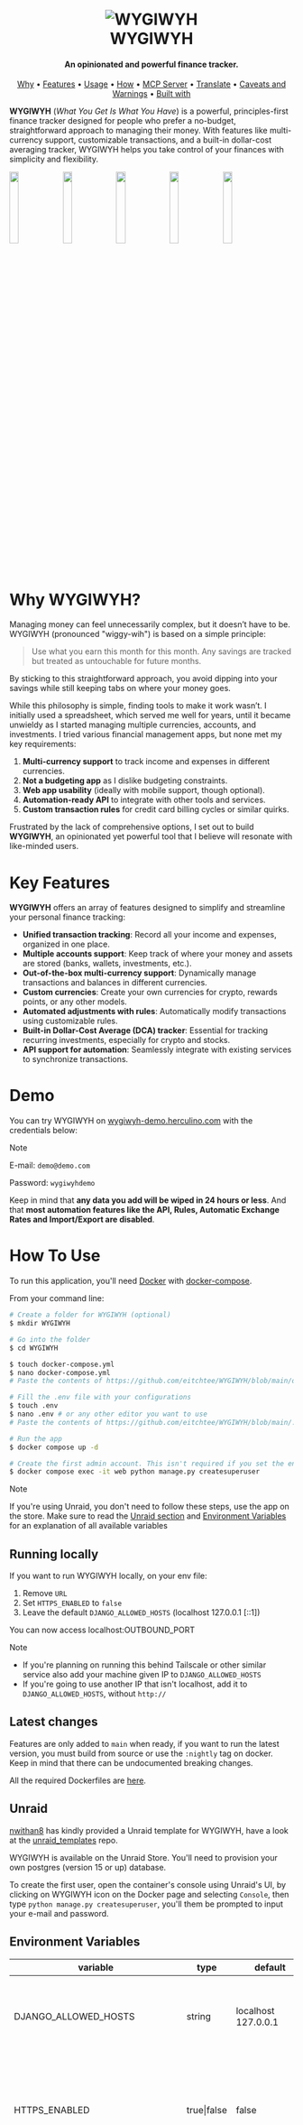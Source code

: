 <h1 align="center">
  <br>
  <img alt="WYGIWYH" title="WYGIWYH" src="./.github/img/logo.png" />
  <br>
  WYGIWYH
  <br>
</h1>

<h4 align="center">An opinionated and powerful finance tracker.</h4>

<p align="center">
  <a href="#why-wygiwyh">Why</a> •
  <a href="#key-features">Features</a> •
  <a href="#how-to-use">Usage</a> •
  <a href="#how-it-works">How</a> •
  <a href="#mcp-server">MCP Server</a> •
  <a href="#help-us-translate-wygiwyh">Translate</a> •
  <a href="#caveats-and-warnings">Caveats and Warnings</a> •
  <a href="#built-with">Built with</a>
</p>

**WYGIWYH** (_What You Get Is What You Have_) is a powerful, principles-first finance tracker designed for people who prefer a no-budget, straightforward approach to managing their money. With features like multi-currency support, customizable transactions, and a built-in dollar-cost averaging tracker, WYGIWYH helps you take control of your finances with simplicity and flexibility.

<img src=".github/img/monthly_view.png" width="18%"></img> <img src=".github/img/yearly.png" width="18%"></img> <img src=".github/img/networth.png" width="18%"></img> <img src=".github/img/calendar.png" width="18%"></img> <img src=".github/img/all_transactions.png" width="18%"></img> 

# Why WYGIWYH?
Managing money can feel unnecessarily complex, but it doesn’t have to be. WYGIWYH (pronounced "wiggy-wih") is based on a simple principle:

> Use what you earn this month for this month. Any savings are tracked but treated as untouchable for future months.

By sticking to this straightforward approach, you avoid dipping into your savings while still keeping tabs on where your money goes.

While this philosophy is simple, finding tools to make it work wasn’t. I initially used a spreadsheet, which served me well for years, until it became unwieldy as I started managing multiple currencies, accounts, and investments. I tried various financial management apps, but none met my key requirements:

1. **Multi-currency support** to track income and expenses in different currencies.
2. **Not a budgeting app** as I dislike budgeting constraints.
3. **Web app usability** (ideally with mobile support, though optional).
4. **Automation-ready API** to integrate with other tools and services.
5. **Custom transaction rules** for credit card billing cycles or similar quirks.

Frustrated by the lack of comprehensive options, I set out to build **WYGIWYH**, an opinionated yet powerful tool that I believe will resonate with like-minded users.

# Key Features

**WYGIWYH** offers an array of features designed to simplify and streamline your personal finance tracking:

* **Unified transaction tracking**: Record all your income and expenses, organized in one place.
* **Multiple accounts support**: Keep track of where your money and assets are stored (banks, wallets, investments, etc.).
* **Out-of-the-box multi-currency support**: Dynamically manage transactions and balances in different currencies.
* **Custom currencies**: Create your own currencies for crypto, rewards points, or any other models.
* **Automated adjustments with rules**: Automatically modify transactions using customizable rules.
* **Built-in Dollar-Cost Average (DCA) tracker**: Essential for tracking recurring investments, especially for crypto and stocks.
* **API support for automation**: Seamlessly integrate with existing services to synchronize transactions.

# Demo

You can try WYGIWYH on [wygiwyh-demo.herculino.com](https://wygiwyh-demo.herculino.com/) with the credentials below:

> [!NOTE]
> E-mail: `demo@demo.com`
> 
> Password: `wygiwyhdemo`

Keep in mind that **any data you add will be wiped in 24 hours or less**. And that **most automation features like the API, Rules, Automatic Exchange Rates and Import/Export are disabled**.

# How To Use

To run this application, you'll need [Docker](https://docs.docker.com/engine/install/) with [docker-compose](https://docs.docker.com/compose/install/).

From your command line:

```bash
# Create a folder for WYGIWYH (optional)
$ mkdir WYGIWYH

# Go into the folder
$ cd WYGIWYH

$ touch docker-compose.yml
$ nano docker-compose.yml
# Paste the contents of https://github.com/eitchtee/WYGIWYH/blob/main/docker-compose.prod.yml and edit according to your needs

# Fill the .env file with your configurations
$ touch .env
$ nano .env # or any other editor you want to use
# Paste the contents of https://github.com/eitchtee/WYGIWYH/blob/main/.env.example and edit accordingly

# Run the app
$ docker compose up -d

# Create the first admin account. This isn't required if you set the enviroment variables: ADMIN_EMAIL and ADMIN_PASSWORD.
$ docker compose exec -it web python manage.py createsuperuser
```

> [!NOTE]
> If you're using Unraid, you don't need to follow these steps, use the app on the store. Make sure to read the [Unraid section](#unraid) and [Environment Variables](#environment-variables) for an explanation of all available variables

## Running locally

If you want to run WYGIWYH locally, on your env file:

1. Remove `URL`
2. Set `HTTPS_ENABLED` to `false`
3. Leave the default `DJANGO_ALLOWED_HOSTS` (localhost 127.0.0.1 [::1])

You can now access localhost:OUTBOUND_PORT

> [!NOTE]
> - If you're planning on running this behind Tailscale or other similar service also add your machine given IP to `DJANGO_ALLOWED_HOSTS`
> - If you're going to use another IP that isn't localhost, add it to `DJANGO_ALLOWED_HOSTS`, without `http://`


## Latest changes
Features are only added to `main` when ready, if you want to run the latest version, you must build from source or use the `:nightly` tag on docker. Keep in mind that there can be undocumented breaking changes.

All the required Dockerfiles are [here](https://github.com/eitchtee/WYGIWYH/tree/main/docker/prod).

## Unraid

[nwithan8](https://github.com/nwithan8) has kindly provided a Unraid template for WYGIWYH, have a look at the [unraid_templates](https://github.com/nwithan8/unraid_templates) repo.

WYGIWYH is available on the Unraid Store. You'll need to provision your own postgres (version 15 or up) database.

To create the first user, open the container's console using Unraid's UI, by clicking on WYGIWYH icon on the Docker page and selecting `Console`, then type `python manage.py createsuperuser`, you'll them be prompted to input your e-mail and password.

## Environment Variables

| variable                      | type        | default                           | explanation                                                                                                                                                                                                                              |
|-------------------------------|-------------|-----------------------------------|------------------------------------------------------------------------------------------------------------------------------------------------------------------------------------------------------------------------------------------|
| DJANGO_ALLOWED_HOSTS          | string      | localhost 127.0.0.1               | A list of space separated domains and IPs representing the host/domain names that WYGIWYH site can serve. [Click here](https://docs.djangoproject.com/en/5.1/ref/settings/#allowed-hosts) for more details                               |
| HTTPS_ENABLED                 | true\|false | false                             | Whether to use secure cookies. If this is set to true, the cookie will be marked as “secure”, which means browsers may ensure that the cookie is only sent under an HTTPS connection                                                     |
| URL                           | string      | http://localhost http://127.0.0.1 | A list of space separated domains and IPs (with the protocol) representing the trusted origins for unsafe requests (e.g. POST). [Click here](https://docs.djangoproject.com/en/5.1/ref/settings/#csrf-trusted-origins ) for more details |
| SECRET_KEY                    | string      | ""                                | This is used to provide cryptographic signing, and should be set to a unique, unpredictable value.                                                                                                                                       |
| DEBUG                         | true\|false | false                             | Turns DEBUG mode on or off, this is useful to gather more data about possible errors you're having. Don't use in production.                                                                                                             |
| SQL_DATABASE                  | string      | None *required                    | The name of your postgres database                                                                                                                                                                                                       |
| SQL_USER                      | string      | user                              | The username used to connect to your postgres database                                                                                                                                                                                   |
| SQL_PASSWORD                  | string      | password                          | The password used to connect to your postgres database                                                                                                                                                                                   |
| SQL_HOST                      | string      | localhost                         | The address used to connect to your postgres database                                                                                                                                                                                    |
| SQL_PORT                      | string      | 5432                              | The port used to connect to your postgres database                                                                                                                                                                                       |
| SESSION_EXPIRY_TIME           | int         | 2678400 (31 days)                 | The age of session cookies, in seconds. E.g. how long you will stay logged in                                                                                                                                                            |
| ENABLE_SOFT_DELETE            | true\|false | false                             | Whether to enable transactions soft delete, if enabled, deleted transactions will remain in the database. Useful for imports and avoiding duplicate entries.                                                                             |
| KEEP_DELETED_TRANSACTIONS_FOR | int         | 365                               | Time in days to keep soft deleted transactions for. If 0, will keep all transactions indefinitely. Only works if ENABLE_SOFT_DELETE is true.                                                                                             |
| TASK_WORKERS                  | int         | 1                                 | How many workers to have for async tasks. One should be enough for most use cases                                                                                                                                                        |
| DEMO                          | true\|false | false                             | If demo mode is enabled.                                                                                                                                                                                                                 |
| ADMIN_EMAIL                   | string      | None                              | Automatically creates an admin account with this email. Must have `ADMIN_PASSWORD` also set.                                                                                                                                             |
| ADMIN_PASSWORD                | string      | None                              | Automatically creates an admin account with this password. Must have `ADMIN_EMAIL` also set.                                                                                                                                             |
| CHECK_FOR_UPDATES             | bool        | true                              | Check and notify users about new versions. The check is done by doing a single query to Github's API every 12 hours.                                                                                  |

## OIDC Configuration

WYGIWYH supports login via OpenID Connect (OIDC) through `django-allauth`. This allows users to authenticate using an external OIDC provider.

> [!NOTE]
> Currently only OpenID Connect is supported as a provider, open an issue if you need something else.

To configure OIDC, you need to set the following environment variables:

| Variable             | Description                                                                                                                                                                                                                                            |
|----------------------|--------------------------------------------------------------------------------------------------------------------------------------------------------------------------------------------------------------------------------------------------------|
| `OIDC_CLIENT_NAME`   | The name of the provider. will be displayed in the login page. Defaults to `OpenID Connect`                                                                                                                                                            |
| `OIDC_CLIENT_ID`     | The Client ID provided by your OIDC provider.                                                                                                                                                                                                          |
| `OIDC_CLIENT_SECRET` | The Client Secret provided by your OIDC provider.                                                                                                                                                                                                      |
| `OIDC_SERVER_URL`    | The base URL of your OIDC provider's discovery document or authorization server (e.g., `https://your-provider.com/auth/realms/your-realm`). `django-allauth` will use this to discover the necessary endpoints (authorization, token, userinfo, etc.). |
| `OIDC_ALLOW_SIGNUP`  | Allow the automatic creation of inexistent accounts on a successfull authentication. Defaults to `true`.                                                                                                                                               |

**Callback URL (Redirect URI):**

When configuring your OIDC provider, you will need to provide a callback URL (also known as a Redirect URI). For WYGIWYH, the default callback URL is:

`https://your.wygiwyh.domain/auth/oidc/<OIDC_CLIENT_NAME>/login/callback/`

Replace `https://your.wygiwyh.domain` with the actual URL where your WYGIWYH instance is accessible. And `<OIDC_CLIENT_NAME>` with the slugfied value set in OIDC_CLIENT_NAME or the default `openid-connect` if you haven't set this variable.

# How it works

Check out our [Wiki](https://github.com/eitchtee/WYGIWYH/wiki) for more information.

# Help us translate WYGIWYH!
<a href="https://translations.herculino.com/engage/wygiwyh/">
<img src="https://translations.herculino.com/widget/wygiwyh/open-graph.png" alt="Translation status" />
</a>

> [!NOTE]
> Login with your github account

# MCP Server

[IZIme07](https://github.com/IZIme07) has kindly created an MCP Server for WYGIWYH that you can self-host. [Check it out at MCP-WYGIWYH](https://github.com/ReNewator/MCP-WYGIWYH)!

# Caveats and Warnings

- I'm not an accountant, some terms and even calculations might be wrong. Make sure to open an issue if you see anything that could be improved.
- Pretty much all calculations are done at run time, this can lead to some performance degradation. On my personal instance, I have 3000+ transactions over 4+ years and 4000+ exchange rates, and load times average at around 500ms for each page, not bad overall.
- This isn't a budgeting or double-entry-accounting application, if you need those features there's a lot of options out there, if you really need them in WYGIWYH, open a discussion.

# Built with

WYGIWYH is possible thanks to a lot of amazing open source tools, to name a few:

* Django
* HTMX
* _hyperscript
* Procrastinate
* Bootstrap
* Tailwind
* Webpack
* PostgreSQL
* Django REST framework
* Alpine.js
